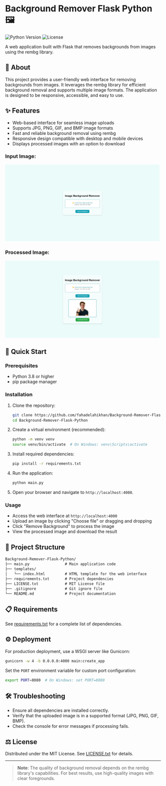 # Background Remover Flask Python 🖼️

![Python Version](https://img.shields.io/badge/python-3.8%2B-blue)
![License](https://img.shields.io/badge/license-MIT-green)

A web application built with Flask that removes backgrounds from images using the rembg library.

## 📜 About
This project provides a user-friendly web interface for removing backgrounds from images. It leverages the rembg library for efficient background removal and supports multiple image formats. The application is designed to be responsive, accessible, and easy to use.

## ✨ Features
- Web-based interface for seamless image uploads
- Supports JPG, PNG, GIF, and BMP image formats
- Fast and reliable background removal using rembg
- Responsive design compatible with desktop and mobile devices
- Displays processed images with an option to download

### Input Image:
<img src="assets/input%20image.jpg" alt="Input Image" width="500">

### Processed Image:
<img src="assets/processed%20image.jpg" alt="Processed Image" width="500">

## 🚀 Quick Start

### Prerequisites
- Python 3.8 or higher
- pip package manager

### Installation
1. Clone the repository:
   ```bash
   git clone https://github.com/fahadelahikhan/Background-Remover-Flask-Python.git
   cd Background-Remover-Flask-Python
   ```

2. Create a virtual environment (recommended):
   ```bash
   python -m venv venv
   source venv/bin/activate  # On Windows: venv\Scripts\activate
   ```

3. Install required dependencies:
   ```bash
   pip install -r requirements.txt
   ```

4. Run the application:
   ```bash
   python main.py
   ```

5. Open your browser and navigate to `http://localhost:4000`.

### Usage
- Access the web interface at `http://localhost:4000`
- Upload an image by clicking "Choose file" or dragging and dropping
- Click "Remove Background" to process the image
- View the processed image and download the result

## 📖 Project Structure
```
Background-Remover-Flask-Python/
├── main.py                # Main application code
├── templates/
│   └── index.html         # HTML template for the web interface
├── requirements.txt       # Project dependencies
├── LICENSE.txt            # MIT License file
├── .gitignore             # Git ignore file
└── README.md              # Project documentation
```

## 📋 Requirements
See [requirements.txt](requirements.txt) for a complete list of dependencies.

## ⚙️ Deployment
For production deployment, use a WSGI server like Gunicorn:
```bash
gunicorn -w 4 -b 0.0.0.0:4000 main:create_app
```

Set the `PORT` environment variable for custom port configuration:
```bash
export PORT=8080  # On Windows: set PORT=8080
```

## 🛠️ Troubleshooting
- Ensure all dependencies are installed correctly.
- Verify that the uploaded image is in a supported format (JPG, PNG, GIF, BMP).
- Check the console for error messages if processing fails.

## ⚖️ License
Distributed under the MIT License. See [LICENSE.txt](LICENSE.txt) for details.

---

> **Note**: The quality of background removal depends on the rembg library's capabilities. For best results, use high-quality images with clear foregrounds.